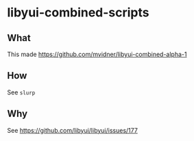 # libyui-combined-scripts

## What

This made https://github.com/mvidner/libyui-combined-alpha-1

## How

See `slurp`

## Why

See https://github.com/libyui/libyui/issues/177
